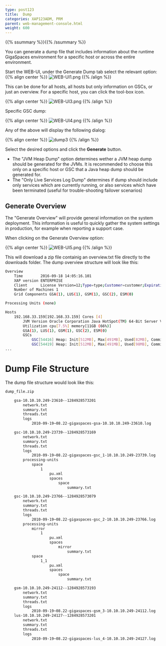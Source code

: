 ```yaml
---
type: post123
title:  Dump
categories: XAP123ADM, PRM
parent: web-management-console.html
weight: 600
---
```



{{% ssummary  %}}{{% /ssummary %}}


 
 
You can generate a dump file that includes information about the runtime GigaSpaces environment for a specific host or across the entire environment.

Start the WEB-UI, under the Generate Dump tab select the relevant option:
{{% align center %}}
![WEB-UI1.png](/attachment_files/WEB-UI1.png)
{{% /align %}}

This can be done for all hosts, all hosts but only information on GSCs, or just an overview.
For a specific host, you can click the tool-box icon.

{{% align center %}}
![WEB-UI3.png](/attachment_files/WEB-UI3.png)
{{% /align %}}

Specific GSC dump:

{{% align center %}}
![WEB-UI4.png](/attachment_files/WEB-UI4.png)
{{% /align %}}

Any of the above will display the following dialog: 

{{% align center %}}
![dump3](/attachment_files/dump/dump-3.png)
{{% /align %}}

Select the desired options and click the  **Generate**  button.

* The "JVM Heap Dump" option determines wether a JVM heap dump should be generated for the JVMs. It is recommended to choose this only on a specific host or GSC that a Java heap dump should be generated for.
* The "Only Live Services Log Dump" determines if dump should include only services which are currently running, or also services which have been terminated (useful for trouble-shooting failover scenarios)

## Generate Overview

The "Generate Overview" will provide general information on the system deployment.
This information is useful to quickly gather the system settings in production, for example when reporting a support case.

When clicking on the Generate Overview option:

{{% align center %}}
![WEB-UI5.png](/attachment_files/WEB-UI5.png)
{{% /align %}}

This will download a zip file containig an overview.txt file directly to the downloads folder.
The dump overview structure will look like this:

```bash
Overview
	Time        2016-09-18 14:05:16.101
	XAP version ENTERPRISE
	Client      License Version=12;Type=type;Customer=customer;Expiration=never;Hash=hash
	Number of Machines 1
	Grid Components GSA(1), LUS(1), GSM(1), GSC(2), ESM(0)

Processing Units (none)

Hosts
	192.168.33.159[192.168.33.159] Cores [4]
		JVM Version	Oracle Corporation Java HotSpot(TM) 64-Bit Server VM 1.8.0_71
		Utilization	cpu[7.5%] memory[11GB (66%)] 
		GSA(1), LUS(1), GSM(1), GSC(2), ESM(0)
		GSCs
			GSC[54416] Heap: Init[512MB], Max[491MB], Used[82MB], Committed[491MB]
			GSC[54419] Heap: Init[512MB], Max[491MB], Used[98MB], Committed[491MB]
...

```

 

# Dump File Structure

The dump file structure would look like this:


```bash
dump_file.zip

    gsa-10.10.10.249-23610--1284928573201
        network.txt
        summary.txt
        threads.txt
        logs
            2010-09-19~08.22-gigaspaces-gsa-10.10.10.249-23610.log

    gsc-10.10.10.249-23739--1284928573169
        network.txt
        summary.txt
        threads.txt
        logs
            2010-09-19~08.22-gigaspaces-gsc_1-10.10.10.249-23739.log
        processing-units
            space
                1
                    pu.xml
                    spaces
                        space
                            summary.txt

    gsc-10.10.10.249-23766--1284928573079
        network.txt
        summary.txt
        threads.txt
        logs
            2010-09-19~08.22-gigaspaces-gsc_2-10.10.10.249-23766.log
        processing-units
            mirror
                1
                    pu.xml
                    spaces
                        mirror
                            summary.txt
            space
                1_1
                    pu.xml
                    spaces
                        space
                            summary.txt

    gsm-10.10.10.249-24112--1284928573193
        network.txt
        summary.txt
        threads.txt
        logs
            2010-09-19~08.22-gigaspaces-gsm_3-10.10.10.249-24112.log
    lus-10.10.10.249-24127--1284928573201
        network.txt
        summary.txt
        threads.txt
        logs
            2010-09-19~08.22-gigaspaces-lus_4-10.10.10.249-24127.log
```

